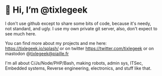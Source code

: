 # 👋 Hi, I’m @tixlegeek

I don't use github except to share some bits of code, because it's needy, not standard, and ugly. I use my own private git server, also, don't expect to see much here.

You can find more about my projects and me here: https://tixlegeek.io/splash/ or on twitter https://twitter.com/tixlegeek or on mastodon @tixlegeek@piaille.fr

I'm all about C/Js/Node/PHP/Bash, making robots, admin sys, ITSec, Embedded systems, Reverse engineering, electronics, and stuff like that.
